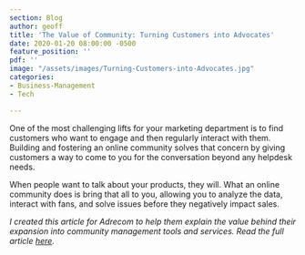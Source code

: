```yaml
---
section: Blog
author: geoff
title: 'The Value of Community: Turning Customers into Advocates'
date: 2020-01-20 08:00:00 -0500
feature_position: ''
pdf: ''
image: "/assets/images/Turning-Customers-into-Advocates.jpg"
categories:
- Business-Management
- Tech

---
```

One of the most challenging lifts for your marketing department is to find customers who want to engage and then regularly interact with them. Building and fostering an online community solves that concern by giving customers a way to come to you for the conversation beyond any helpdesk needs.

When people want to talk about your products, they will. What an online community does is bring that all to you, allowing you to analyze the data, interact with fans, and solve issues before they negatively impact sales.

_I created this article for Adrecom to help them explain the value behind their expansion into community management tools and services. Read the full article_ [_here_](https://www.adrecom.net/web-presence-management-blog/turning-customers-into-advocates.htm)_._
